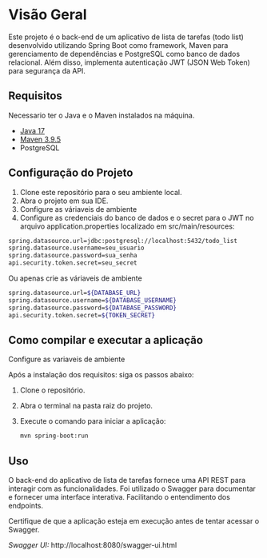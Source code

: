 # Visão Geral

Este projeto é o back-end de um aplicativo de lista de tarefas (todo list) desenvolvido utilizando Spring Boot como framework, Maven para gerenciamento de dependências e PostgreSQL como banco de dados relacional. Além disso, implementa autenticação JWT (JSON Web Token) para segurança da API.

## Requisitos

Necessario ter o Java e o Maven instalados na máquina. <br>

* [Java 17](https://www.oracle.com/br/java/technologies/downloads/#java17)
* [Maven 3.9.5](https://maven.apache.org/download.cgi)
* PostgreSQL

## Configuração do Projeto

1. Clone este repositório para o seu ambiente local.
2. Abra o projeto em sua IDE.
3. Configure as váriaveis de ambiente
4. Configure as credenciais do banco de dados e o secret para o JWT no arquivo application.properties localizado em src/main/resources:
   
```bash
spring.datasource.url=jdbc:postgresql://localhost:5432/todo_list
spring.datasource.username=seu_usuario
spring.datasource.password=sua_senha
api.security.token.secret=seu_secret
```
Ou apenas crie as váriaveis de ambiente

```bash
spring.datasource.url=${DATABASE_URL}
spring.datasource.username=${DATABASE_USERNAME}
spring.datasource.password=${DATABASE_PASSWORD}
api.security.token.secret=${TOKEN_SECRET}
```

## Como compilar e executar a aplicação

Configure as variaveis de ambiente

Após a instalação dos requisitos: siga os passos abaixo:

1. Clone o repositório.
2. Abra o terminal na pasta raiz do projeto.
3. Execute o comando para iniciar a aplicação:

    ```bash
    mvn spring-boot:run
    ```

## Uso
O back-end do aplicativo de lista de tarefas fornece uma API REST para interagir com as funcionalidades. Foi utilizado o Swagger para documentar e fornecer uma interface interativa. Facilitando o entendimento dos endpoints.

Certifique de que a aplicação esteja em execução antes de tentar acessar o Swagger.

*Swagger UI:*
 http://localhost:8080/swagger-ui.html
